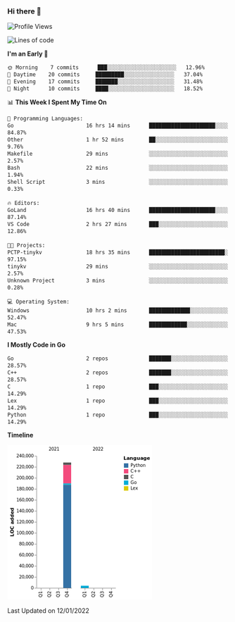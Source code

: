### Hi there 👋

<!--START_SECTION:waka-->
![Profile Views](http://img.shields.io/badge/Profile%20Views-0-blue)

![Lines of code](https://img.shields.io/badge/From%20Hello%20World%20I%27ve%20Written-232%20Thousand%20lines%20of%20code-blue)

**I'm an Early 🐤** 

```text
🌞 Morning    7 commits      ███░░░░░░░░░░░░░░░░░░░░░░   12.96% 
🌆 Daytime    20 commits     █████████░░░░░░░░░░░░░░░░   37.04% 
🌃 Evening    17 commits     ███████░░░░░░░░░░░░░░░░░░   31.48% 
🌙 Night      10 commits     ████░░░░░░░░░░░░░░░░░░░░░   18.52%

```


📊 **This Week I Spent My Time On** 

```text
💬 Programming Languages: 
Go                       16 hrs 14 mins      █████████████████████░░░░   84.87% 
Other                    1 hr 52 mins        ██░░░░░░░░░░░░░░░░░░░░░░░   9.76% 
Makefile                 29 mins             ░░░░░░░░░░░░░░░░░░░░░░░░░   2.57% 
Bash                     22 mins             ░░░░░░░░░░░░░░░░░░░░░░░░░   1.94% 
Shell Script             3 mins              ░░░░░░░░░░░░░░░░░░░░░░░░░   0.33%

🔥 Editors: 
GoLand                   16 hrs 40 mins      █████████████████████░░░░   87.14% 
VS Code                  2 hrs 27 mins       ███░░░░░░░░░░░░░░░░░░░░░░   12.86%

🐱‍💻 Projects: 
PCTP-tinykv              18 hrs 35 mins      ████████████████████████░   97.15% 
tinykv                   29 mins             ░░░░░░░░░░░░░░░░░░░░░░░░░   2.57% 
Unknown Project          3 mins              ░░░░░░░░░░░░░░░░░░░░░░░░░   0.28%

💻 Operating System: 
Windows                  10 hrs 2 mins       █████████████░░░░░░░░░░░░   52.47% 
Mac                      9 hrs 5 mins        ████████████░░░░░░░░░░░░░   47.53%

```

**I Mostly Code in Go** 

```text
Go                       2 repos             ███████░░░░░░░░░░░░░░░░░░   28.57% 
C++                      2 repos             ███████░░░░░░░░░░░░░░░░░░   28.57% 
C                        1 repo              ███░░░░░░░░░░░░░░░░░░░░░░   14.29% 
Lex                      1 repo              ███░░░░░░░░░░░░░░░░░░░░░░   14.29% 
Python                   1 repo              ███░░░░░░░░░░░░░░░░░░░░░░   14.29%

```


**Timeline**

![Chart not found](https://raw.githubusercontent.com/h3n4l/h3n4l/main/charts/bar_graph.png) 


 Last Updated on 12/01/2022
<!--END_SECTION:waka-->

